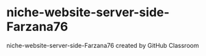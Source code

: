 # niche-website-server-side-Farzana76
niche-website-server-side-Farzana76 created by GitHub Classroom
